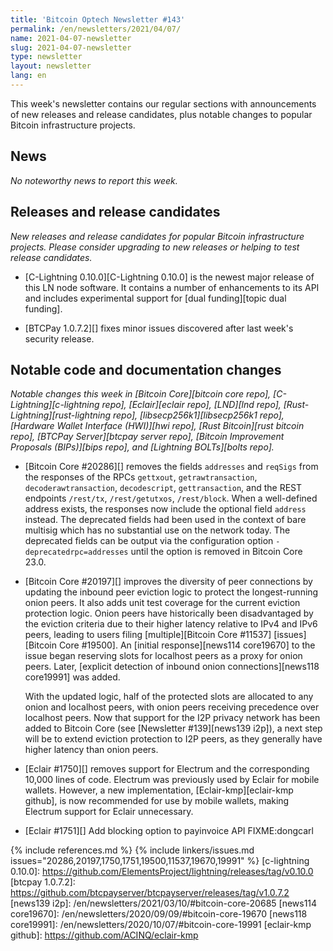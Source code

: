 ```yaml
---
title: 'Bitcoin Optech Newsletter #143'
permalink: /en/newsletters/2021/04/07/
name: 2021-04-07-newsletter
slug: 2021-04-07-newsletter
type: newsletter
layout: newsletter
lang: en
---
```

This week's newsletter contains our regular sections with announcements
of new releases and release candidates, plus notable changes to popular
Bitcoin infrastructure projects.

## News

*No noteworthy news to report this week.*

## Releases and release candidates

*New releases and release candidates for popular Bitcoin infrastructure
projects.  Please consider upgrading to new releases or helping to test
release candidates.*


- [C-Lightning 0.10.0][C-Lightning 0.10.0] is the newest major release
  of this LN node software. It contains a number of enhancements to its
  API and includes experimental support for [dual funding][topic dual
  funding].

- [BTCPay 1.0.7.2][] fixes minor issues discovered after last
  week's security release.

## Notable code and documentation changes

*Notable changes this week in [Bitcoin Core][bitcoin core repo],
[C-Lightning][c-lightning repo], [Eclair][eclair repo], [LND][lnd repo],
[Rust-Lightning][rust-lightning repo], [libsecp256k1][libsecp256k1
repo], [Hardware Wallet Interface (HWI)][hwi repo],
[Rust Bitcoin][rust bitcoin repo], [BTCPay Server][btcpay server repo],
[Bitcoin Improvement Proposals (BIPs)][bips repo], and [Lightning
BOLTs][bolts repo].*

- [Bitcoin Core #20286][] removes the fields `addresses` and `reqSigs` from the
  responses of the RPCs `gettxout`, `getrawtransaction`,
  `decoderawtransaction`, `decodescript`, `gettransaction`, and the REST
  endpoints `/rest/tx`, `/rest/getutxos`, `/rest/block`. When a well-defined
  address exists, the responses now include the optional field `address`
  instead. The deprecated fields had been used in the context of bare multisig
  which has no substantial use on the network today. The deprecated fields can
  be output via the configuration option `-deprecatedrpc=addresses` until the
  option is removed in Bitcoin Core 23.0.

- [Bitcoin Core #20197][] improves the diversity of peer connections by updating
  the inbound peer eviction logic to protect the longest-running
  onion peers.  It also adds unit test coverage for the current
  eviction protection logic.  Onion peers have historically been disadvantaged
  by the eviction criteria due to their higher latency relative to IPv4 and IPv6
  peers, leading to users filing [multiple][Bitcoin Core #11537] [issues][Bitcoin Core #19500].
  An [initial response][news114 core19670] to the issue
  began reserving slots for localhost peers as a proxy for onion peers.
  Later, [explicit detection of inbound onion connections][news118 core19991] was added.

  With the updated logic, half of the protected slots are allocated to any onion
  and localhost peers, with onion peers receiving precedence over localhost
  peers.  Now that support for the I2P privacy network has been added to Bitcoin
  Core (see [Newsletter #139][news139 i2p]), a next step will be to extend
  eviction protection to I2P peers, as they generally have higher latency than
  onion peers.

- [Eclair #1750][] removes support for Electrum and the corresponding 10,000 lines
  of code. Electrum was previously used by Eclair for mobile wallets. However, a new
  implementation, [Eclair-kmp][eclair-kmp github], is now recommended for use by
  mobile wallets, making Electrum support for Eclair unnecessary.

- [Eclair #1751][] Add blocking option to payinvoice API FIXME:dongcarl

{% include references.md %}
{% include linkers/issues.md issues="20286,20197,1750,1751,19500,11537,19670,19991" %}
[c-lightning 0.10.0]: https://github.com/ElementsProject/lightning/releases/tag/v0.10.0
[btcpay 1.0.7.2]: https://github.com/btcpayserver/btcpayserver/releases/tag/v1.0.7.2
[news139 i2p]: /en/newsletters/2021/03/10/#bitcoin-core-20685
[news114 core19670]: /en/newsletters/2020/09/09/#bitcoin-core-19670
[news118 core19991]: /en/newsletters/2020/10/07/#bitcoin-core-19991
[eclair-kmp github]: https://github.com/ACINQ/eclair-kmp
